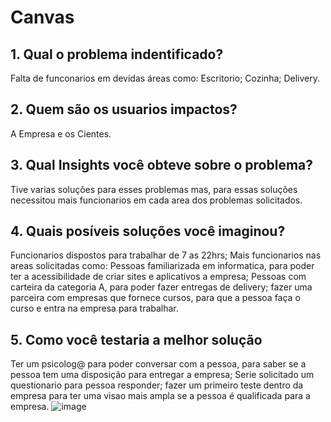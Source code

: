 # Canvas
## 1. Qual o problema indentificado?
Falta de funconarios em devidas áreas como:
Escritorio;
Cozinha;
Delivery.
## 2. Quem são os usuarios impactos?
A Empresa e os Cientes.
## 3. Qual Insights você obteve sobre o problema?
Tive varias soluções para esses problemas mas, para essas soluções necessitou mais funcionarios em cada area dos problemas solicitados.
## 4. Quais posíveis soluções você imaginou?
Funcionarios dispostos para trabalhar de 7 as 22hrs;
Mais funcionarios nas areas solicitadas como:
Pessoas familiarizada em informatica, para poder ter a acessibilidade de criar sites e aplicativos a empresa;
Pessoas com carteira da categoria A, para poder fazer entregas de delivery;
fazer uma parceira com empresas que fornece cursos, para que a pessoa faça o curso e entra na empresa para trabalhar.
## 5. Como você testaria a melhor solução
Ter um psicolog@ para poder conversar com a pessoa, para saber se a pessoa tem uma disposição para entregar a empresa;
Serie solicitado um questionario para pessoa responder;
fazer um primeiro teste dentro da empresa para ter uma visao mais ampla se a pessoa é qualificada para a empresa.
![image](https://github.com/user-attachments/assets/81c94d25-d61a-4bd0-b286-96f55c97a461)
